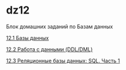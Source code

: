 # dz12
Блок домашних заданий по Базам данных

[12.1 Базы данных](12-1/readme.md)

[12.2 Работа с данными (DDL/DML)](12-2/readme.md)

[12.3 Реляционные базы данных: SQL. Часть 1](12-3/readme.md)
